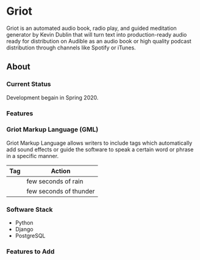 # Griot

Griot is an automated audio book, radio play, and guided meditation generator by Kevin Dublin that will turn text into production-ready audio ready for distribution on Audible as an audio book or high quality podcast distribution through channels like Spotify or iTunes.

## About

### Current Status

Development begain in Spring 2020.

### Features

### Griot Markup Language (GML)

Griot Markup Language allows writers to include tags which automatically add sound effects or guide the software to speak a certain word or phrase in a specific manner.

| Tag        | Action                 |
| ---------- | ---------------------- |
| <rain>     | few seconds of rain    |
| <thunder>  | few seconds of thunder |

### Software Stack

* Python
* Django
* PostgreSQL

### Features to Add
